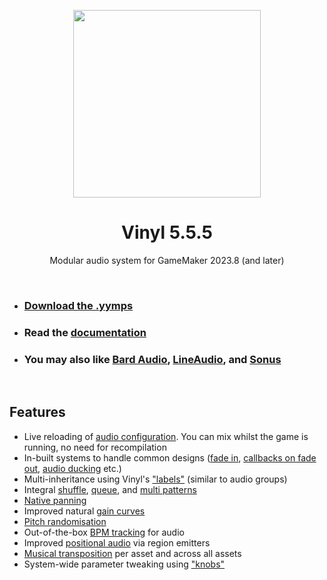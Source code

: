 <p align="center"><img src="https://raw.githubusercontent.com/JujuAdams/vinyl/master/LOGO.png" style="display:block; margin:auto; width:300px"></p>
<h1 align="center">Vinyl 5.5.5</h1>

<p align="center">Modular audio system for GameMaker 2023.8 (and later)</p>

&nbsp;

- ### [Download the .yymps](https://github.com/JujuAdams/Vinyl/releases/)
- ### Read the [documentation](http://jujuadams.github.io/Vinyl)
- ### You may also like [Bard Audio](https://github.com/gl326/bard-audio), [LineAudio](https://github.com/WangleLine/LineAudio), and [Sonus](https://github.com/tabularelf/Sonus)

&nbsp;

## Features

- Live reloading of [audio configuration](http://jujuadams.github.io/Vinyl/#/5.2/Config-File). You can mix whilst the game is running, no need for recompilation
- In-built systems to handle common designs ([fade in](http://jujuadams.github.io/Vinyl/#/5.2/Playing-Audio), [callbacks on fade out](http://jujuadams.github.io/Vinyl/#/5.2/Stopping-Audio), [audio ducking](http://jujuadams.github.io/Vinyl/#/5.2/Stacks) etc.)
- Multi-inheritance using Vinyl's ["labels"](http://jujuadams.github.io/Vinyl/#/5.2/Labels) (similar to audio groups)
- Integral [shuffle](http://jujuadams.github.io/Vinyl/#/5.2/Shuffle-Patterns), [queue](http://jujuadams.github.io/Vinyl/#/5.2/Queue-Patterns), and [multi patterns](http://jujuadams.github.io/Vinyl/#/5.2/Multi-Patterns)
- [Native panning](http://jujuadams.github.io/Vinyl/#/5.2/Panning)
- Improved natural [gain curves](http://jujuadams.github.io/Vinyl/#/5.2/Gain)
- [Pitch randomisation](http://jujuadams.github.io/Vinyl/#/5.2/Pitch) 
- Out-of-the-box [BPM tracking](http://jujuadams.github.io/Vinyl/#/5.2/BPM) for audio
- Improved [positional audio](http://jujuadams.github.io/Vinyl/#/5.2/Emitters) via region emitters
- [Musical transposition](http://jujuadams.github.io/Vinyl/#/5.2/Transposition) per asset and across all assets
- System-wide parameter tweaking using ["knobs"](http://jujuadams.github.io/Vinyl/#/5.2/Knobs)
